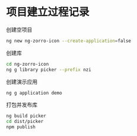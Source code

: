 # 项目建立过程记录

创建空项目

```bash
ng new ng-zorro-icon --create-application=false
```

创建库

```bash
cd ng-zorro-icon
ng g library picker --prefix nzi
```

创建演示应用

```bash
ng g application demo
```

打包并发布库

```bash
ng build picker
cd dist/picker
npm publish
```
